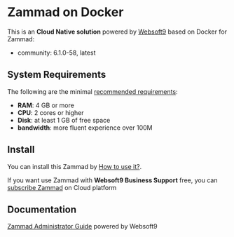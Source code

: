 # Zammad on Docker  

This is an **Cloud Native solution** powered by [Websoft9](https://www.websoft9.com) based on Docker for Zammad:

 - community:  6.1.0-58, latest


## System Requirements

The following are the minimal [recommended requirements](https://github.com/zammad-contrib/docker-zammad/blob/master/README.md):

* **RAM**: 4 GB or more
* **CPU**: 2 cores or higher
* **Disk**: at least 1 GB of free space
* **bandwidth**: more fluent experience over 100M  

## Install

You can install this Zammad by [How to use it?](https://github.com/Websoft9/docker-library#how-to-use-it).   

If you want use Zammad with **Websoft9 Business Support** free, you can [subscribe Zammad](https://www.websoft9.com/apps) on Cloud platform

## Documentation

[Zammad Administrator Guide](https://support.websoft9.com/docs/zammad) powered by Websoft9

